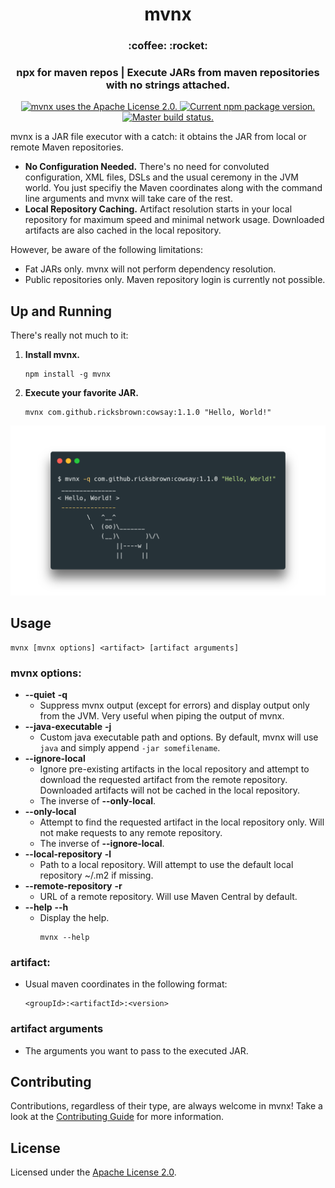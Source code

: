 <h1 align="center">
  mvnx
</h1>

<h3 align="center">
  :coffee: :rocket:
<h3>

<h3 align="center">
  npx for maven repos | Execute JARs from maven repositories with no strings attached.
</h3>

<p align="center">
  <a href="https://github.com/mvnx/mvnx/blob/master/LICENSE">
    <img src="https://img.shields.io/github/license/mvnx/mvnx" alt="mvnx uses the Apache License 2.0.">
  </a>
  <a href="https://www.npmjs.com/package/mvnx">
    <img src="https://img.shields.io/npm/v/mvnx" alt="Current npm package version.">
  </a>
  <a href="https://github.com/mvnx/mvnx/actions?query=workflow%3A%22Build+Master%22">
    <img src="https://github.com/mvnx/mvnx/workflows/Build%20Master/badge.svg" alt="Master build status.">
  </a>
</p>


mvnx is a JAR file executor with a catch: it obtains the JAR from local or remote Maven repositories.

  * **No Configuration Needed.** There's no need for convoluted configuration, XML files, DSLs and the usual ceremony in the JVM world. You just specifiy the Maven coordinates along with the command line arguments and mvnx will take care of the rest.
  * **Local Repository Caching.**  Artifact resolution starts in your local repository for maximum speed and minimal network usage. Downloaded artifacts are also cached in the local repository.

However, be aware of the following limitations:

  * Fat JARs only. mvnx will not perform dependency resolution.
  * Public repositories only. Maven repository login is currently not possible.

## Up and Running

There's really not much to it:

  1. **Install mvnx.**
     ~~~~
     npm install -g mvnx
     ~~~~

  2. **Execute your favorite JAR.**
     ~~~~
     mvnx com.github.ricksbrown:cowsay:1.1.0 "Hello, World!"
     ~~~~

<div align="center">
  <img src="docs/img/cowsay.png" alt="Running cowsay with mvnx.">
</div>

## Usage

~~~~
mvnx [mvnx options] <artifact> [artifact arguments]
~~~~

### mvnx options:

  * **--quiet** **-q**
    * Suppress mvnx output (except for errors) and display output only from the JVM. Very useful when piping the output of mvnx.
  * **--java-executable** **-j**
    * Custom java executable path and options. By default, mvnx will use `java` and simply append `-jar somefilename`.
  * **--ignore-local**
    * Ignore pre-existing artifacts in the local repository and attempt to download the requested artifact from the remote repository. Downloaded artifacts will not be cached in the local repository.
    * The inverse of **--only-local**.
  * **--only-local**
    * Attempt to find the requested artifact in the local repository only. Will not make requests to any remote repository.
    * The inverse of **--ignore-local**.
  * **--local-repository** **-l**
    * Path to a local repository. Will attempt to use the default local repository ~/.m2 if missing.
  * **--remote-repository** **-r**
    * URL of a remote repository. Will use Maven Central by default.
  * **--help** **--h**
    * Display the help.
      ~~~~
      mvnx --help
      ~~~~

### artifact:

  * Usual maven coordinates in the following format:
    ~~~~
    <groupId>:<artifactId>:<version>
    ~~~~

### artifact arguments

  * The arguments you want to pass to the executed JAR.

## Contributing

Contributions, regardless of their type, are always welcome in mvnx! Take a look at the [Contributing Guide](CONTRIBUTING.md) for more information.

## License

Licensed under the [Apache License 2.0](LICENSE).
